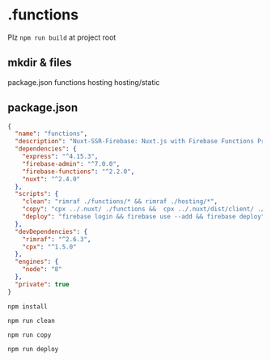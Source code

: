 # .functions

Plz `npm run build` at project root

## mkdir & files
package.json
functions
hosting
hosting/static

## package.json

```json
{
  "name": "functions",
  "description": "Nuxt-SSR-Firebase: Nuxt.js with Firebase Functions Production Setup",
  "dependencies": {
    "express": "^4.15.3",
    "firebase-admin": "^7.0.0",
    "firebase-functions": "^2.2.0",
    "nuxt": "^2.4.0"
  },
  "scripts": {
    "clean": "rimraf ./functions/* && rimraf ./hosting/*",
    "copy": "cpx ../.nuxt/ ./functions &&  cpx ../.nuxt/dist/client/ ./hosting/static &&  cpx ../static/ hosting",
    "deploy": "firebase login && firebase use --add && firebase deploy"
  },
  "devDependencies": {
    "rimraf": "^2.6.3",
    "cpx": "^1.5.0"
  },
  "engines": {
    "node": "8"
  },
  "private": true
}
```

`npm install`

`npm run clean`

`npm run copy`

`npm run deploy`